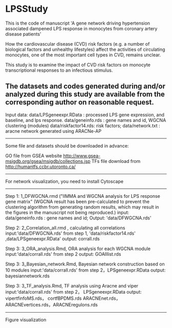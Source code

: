 # LPSStudy
This is the code of manuscript 'A gene network driving hypertension associated dampened LPS response in monocytes from coronary artery disease patients'

How the cardiovascular disease (CVD) risk factors (e.g. a number of biological factors and unhealthy lifestyles) affect the activities of circulating monocytes, one of the most important cell types in CVD, remains unclear.

This study is to examine the impact of CVD risk factors on monocyte transcriptional responses to an infectious stimulus.

The datasets and codes generated during and/or analyzed during this study are available from the corresponding author on reasonable request.
----------------------------------

Input data:
data/LPSgeneexpr.RData : processed LPS gene expression, and baseline, and lps response.
data/geneinfo.rds : gene names and id, WGCNA clustering (modules)
data/riskfactor14.rds: risk factors;
data/network.txt :  aracne network generated using ARACNe-AP

----------------------------------

Some file and datasets should be downloaded in advance:

GO file from GSEA website http://www.gsea-msigdb.org/gsea/msigdb/collections.jsp
TFs file download from http://humantfs.ccbr.utoronto.ca/



----------------------------------

For network visualization, you need to install Cytoscape

------------------------------------
Step 1: 1_DFWGCNA.rmd ("lIMMA and WGCNA analysis for LPS response gene matrix" (WGCNA result has been pre-calculated to prevent the clustering algorithm from generating random results, which may result in the figures in the manuscript not being reproduced.) 
input: data/geneinfo.rds : gene names and id; 
Output: 'data/DFWGCNA.rds'

Step 2: 2_Correlation_all.rmd , calculating all correlations
input:'data/DFWGCNA.rds' from step 1, 'data/riskfactor14.rds' ,data/LPSgeneexpr.RData'
output: corrall.rds


Step 3: 3_ORA_analysis.Rmd, ORA analysis for each WGCNA module
input:'data/corrall.rds' from step 2
output: GOAlllist.rds


Step 3: 3_Bayesian_network.Rmd, Bayesian network construction based on 10 modules
input:'data/corrall.rds' from step 2，LPSgeneexpr.RData
output: bayesiannetwork.rds


Step 3: 3_TF_analysis.Rmd, TF analysis using Aracne and viper
input:'data/corrall.rds' from step 2， LPSgeneexpr.RData
output: vipertfinfoMS.rds， cortfBPDMS.rds ARACNEnet.rds， ARACNEvertices.rds，ARACNEregulons.rds


--------------------------------
Figure visualization

